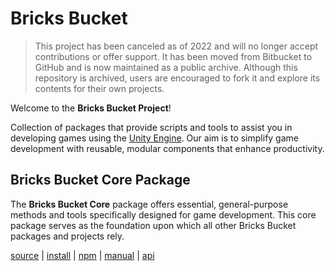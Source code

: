 # Bricks Bucket

>This project has been canceled as of 2022 and will no longer accept contributions or offer support. It has been moved from Bitbucket to GitHub and is now maintained as a public archive. Although this repository is archived, users are encouraged to fork it and explore its contents for their own projects.

Welcome to the **Bricks Bucket Project**!

Collection of packages that provide scripts and tools to assist you in developing games using the [Unity Engine](https://unity.com/). Our aim is to simplify game development with reusable, modular components that enhance productivity.

## Bricks Bucket Core Package

The **Bricks Bucket Core** package offers essential, general-purpose methods and tools specifically designed for game development. This core package serves as the foundation upon which all other Bricks Bucket packages and projects rely.

[source](https://github.com/javier-games/pkg-bricks-bucket) | [install](articles/installation_guide.md) | [npm](https://www.npmjs.com/package/games.javier.upm.bricksbucket.core) | [manual](articles/index.md) | [api](api/index.md)